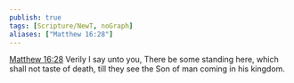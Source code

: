 ```yaml
---
publish: true
tags: [Scripture/NewT, noGraph]
aliases: ["Matthew 16:28"]
---
```

[Matthew 16:28](https://churchofjesuschrist.org/study/scriptures/nt/matt/16?lang=eng&id=p28#p28) Verily I say unto you, There be some standing here, which shall not taste of death, till they see the Son of man coming in his kingdom.




